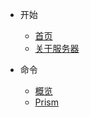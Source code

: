 <!-- docs/_sidebar.md -->

* 开始

    * [首页]()
    * [关于服务器](begin/about.md)
* 命令
    * [概览](command/info.md)
    * [Prism](command/prism.md)

